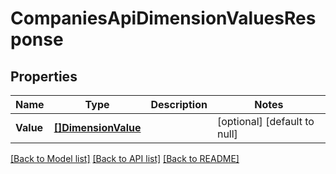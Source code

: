 # CompaniesApiDimensionValuesResponse

## Properties
Name | Type | Description | Notes
------------ | ------------- | ------------- | -------------
**Value** | [**[]DimensionValue**](dimensionValue.md) |  | [optional] [default to null]

[[Back to Model list]](../README.md#documentation-for-models) [[Back to API list]](../README.md#documentation-for-api-endpoints) [[Back to README]](../README.md)


